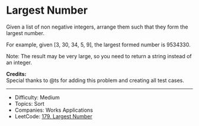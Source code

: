 # Largest Number

Given a list of non negative integers, arrange them such that they form the largest number.

For example, given [3, 30, 34, 5, 9], the largest formed number is 9534330.

Note: The result may be very large, so you need to return a string instead of an integer.

**Credits:**  
Special thanks to @ts for adding this problem and creating all test cases.

---

* Difficulty: Medium
* Topics: Sort
* Companies: Works Applications
* LeetCode: [179. Largest Number](https://leetcode.com/problems/largest-number/description/)
